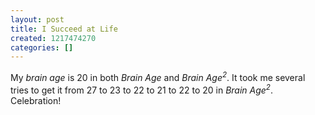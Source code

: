 ```yaml
---
layout: post
title: I Succeed at Life
created: 1217474270
categories: []
---
```

My <em>brain age</em> is 20 in both <em>Brain Age</em> and <em>Brain Age<sup>2</sup></em>. It took me several tries to get it from 27 to 23 to 22 to 21 to 22 to 20 in <em>Brain Age<sup>2</sup></em>. Celebration!
